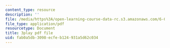 ```yaml
---
content_type: resource
description: ''
file: /media/https%3A/open-learning-course-data-rc.s3.amazonaws.com/6-042j-mathematics-for-computer-science-spring-2015/fab0a5db3098ecfeb124931a5d62c034_ZEsk64C0fJg.pdf
file_type: application/pdf
resourcetype: Document
title: 3play pdf file
uid: fab0a5db-3098-ecfe-b124-931a5d62c034
---
```

